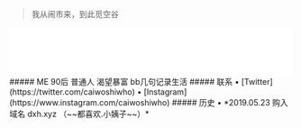 > 我从闹市来，到此觅空谷  

<!-- music -->
<iframe src="//music.163.com/outchain/player?type=2&id=1491585&auto=0&height=66" frameborder="0" width="100%" height="86px" > </iframe>
##### ME
90后  
普通人  
渴望暴富        
bb几句记录生活  
##### 联系
 • [Twitter](https://twitter.com/caiwoshiwho)  
 • [Instagram](https://www.instagram.com/caiwoshiwho)  
##### 历史
• *2019.05.23 购入域名 dxh.xyz （~~都喜欢.小姨子~~）*   
 <br/>

 



